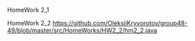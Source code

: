HomeWork 2_1  

HomeWork 2_2   https://github.com/OleksiiKryvorotov/group48-49/blob/master/src/HomeWorks/HW2_2/hm2_2.java
